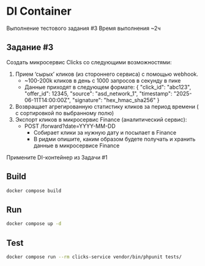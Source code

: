 # DI Container
Выполнение тестового задания #3
Время выполнения ~2ч

## Задание #3
Создать микросервис Clicks со следующими возможностями:
1. Прием ‘сырых’ кликов (из стороннего сервиса) с помощью webhook.
    * ~100-200k кликов в день с 1000 запросов в секунду в пике
    *  Данные приходят в следующем формате:
      {
        "click_id": "abc123",
        "offer_id": 12345,
        "source": "asd_network_1",
        "timestamp": "2025-06-11T14:00:00Z",
        "signature": "hex_hmac_sha256"
      }
2. Возвращает агрегированную статистику кликов за период времени ( с сортировкой по выбранному полю)
3. Экспорт кликов в микросервис Finance (аналитический сервис):
    * POST /forward?date=YYYY-MM-DD
        * Собирает клики за нужную дату и посылает в Finance
        * В ридми опишите, каким образом будете получать и хранить данные в микросервисе Finance

Примените DI-контейнер из Задачи #1


## Build
```bash
docker compose build
```

## Run
```bash
docker compose up -d
```

## Test
```bash
docker compose run --rm clicks-service vendor/bin/phpunit tests/
```
